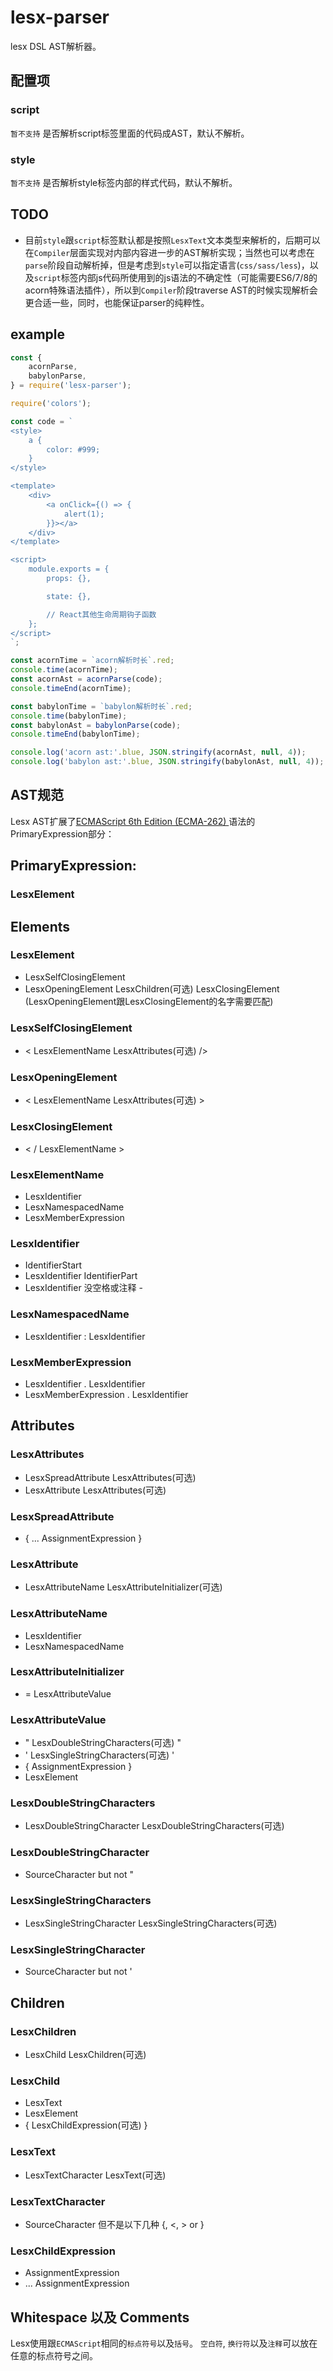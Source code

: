 # lesx-parser

lesx DSL AST解析器。

## 配置项

### script

`暂不支持` 是否解析script标签里面的代码成AST，默认不解析。

### style

`暂不支持` 是否解析style标签内部的样式代码，默认不解析。

## TODO

- 目前`style`跟`script`标签默认都是按照`LesxText`文本类型来解析的，后期可以在`Compiler`层面实现对内部内容进一步的AST解析实现；当然也可以考虑在`parse`阶段自动解析掉，但是考虑到`style`可以指定语言(`css/sass/less`)，以及`script`标签内部js代码所使用到的js语法的不确定性（可能需要ES6/7/8的acorn特殊语法插件），所以到`Compiler`阶段traverse AST的时候实现解析会更合适一些，同时，也能保证parser的纯粹性。

## example

```javascript
const {
    acornParse,
    babylonParse,
} = require('lesx-parser');

require('colors');

const code = `
<style>
    a {
        color: #999;
    }
</style>

<template>
    <div>
        <a onClick={() => {
            alert(1);
        }}></a>
    </div>
</template>

<script>
    module.exports = {
        props: {},

        state: {},

        // React其他生命周期钩子函数
    };
</script>
`;

const acornTime = `acorn解析时长`.red;
console.time(acornTime);
const acornAst = acornParse(code);
console.timeEnd(acornTime);

const babylonTime = `babylon解析时长`.red;
console.time(babylonTime);
const babylonAst = babylonParse(code);
console.timeEnd(babylonTime);

console.log('acorn ast:'.blue, JSON.stringify(acornAst, null, 4));
console.log('babylon ast:'.blue, JSON.stringify(babylonAst, null, 4));
```


## AST规范

Lesx AST扩展了[ECMAScript 6th Edition (ECMA-262) ](http://www.ecma-international.org/ecma-262/6.0/)语法的PrimaryExpression部分：

## PrimaryExpression:

### LesxElement

## Elements

### LesxElement

- LesxSelfClosingElement 
- LesxOpeningElement LesxChildren(可选) LesxClosingElement  
(LesxOpeningElement跟LesxClosingElement的名字需要匹配)

### LesxSelfClosingElement

- < LesxElementName LesxAttributes(可选) />

### LesxOpeningElement

- < LesxElementName LesxAttributes(可选) >

### LesxClosingElement

- < / LesxElementName >

### LesxElementName

- LesxIdentifier
- LesxNamespacedName
- LesxMemberExpression

### LesxIdentifier

- IdentifierStart
- LesxIdentifier IdentifierPart
- LesxIdentifier 没空格或注释 -

### LesxNamespacedName

- LesxIdentifier : LesxIdentifier

### LesxMemberExpression

- LesxIdentifier . LesxIdentifier
- LesxMemberExpression . LesxIdentifier


## Attributes

### LesxAttributes

- LesxSpreadAttribute LesxAttributes(可选)
- LesxAttribute LesxAttributes(可选)

### LesxSpreadAttribute

- { ... AssignmentExpression }

### LesxAttribute

- LesxAttributeName LesxAttributeInitializer(可选)

### LesxAttributeName

- LesxIdentifier
- LesxNamespacedName

### LesxAttributeInitializer

- = LesxAttributeValue

### LesxAttributeValue

- " LesxDoubleStringCharacters(可选) "
- ' LesxSingleStringCharacters(可选) '
- { AssignmentExpression }
- LesxElement

### LesxDoubleStringCharacters

- LesxDoubleStringCharacter LesxDoubleStringCharacters(可选)

### LesxDoubleStringCharacter

- SourceCharacter but not "

### LesxSingleStringCharacters

- LesxSingleStringCharacter LesxSingleStringCharacters(可选)


### LesxSingleStringCharacter

- SourceCharacter but not '

## Children

### LesxChildren

- LesxChild LesxChildren(可选)

### LesxChild

- LesxText
- LesxElement
- { LesxChildExpression(可选) }

### LesxText

- LesxTextCharacter LesxText(可选)

### LesxTextCharacter

- SourceCharacter 但不是以下几种 {, <, > or }

### LesxChildExpression

- AssignmentExpression
- ... AssignmentExpression

## Whitespace 以及 Comments

Lesx使用跟`ECMAScript`相同的`标点符号`以及`括号`。 `空白符`, `换行符`以及`注释`可以放在任意的标点符号之间。
